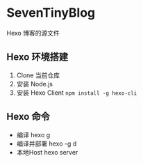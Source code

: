 # SevenTinyBlog
Hexo 博客的源文件

## Hexo 环境搭建
1. Clone 当前仓库
2. 安装 Node.js
3. 安装 Hexo Client `npm install -g hexo-cli`

## Hexo 命令
- 编译 hexo g
- 编译并部署 hexo -g d
- 本地Host hexo server